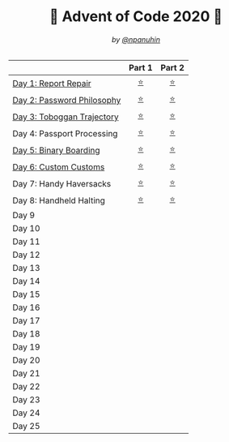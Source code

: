 <h1 align="center">🎄 Advent of Code 2020 🎄</h1>
<h6 align="center">by <a href="https://github.com/npanuhin">@npanuhin</a></h6>

|                                       |          Part 1         |          Part 2        |
|---------------------------------------|:-----------------------:|:----------------------:|
|[Day 1: Report Repair](./Day%201)      |[⭐](./Day%201/part1.py) |[⭐](./Day%201/part2.py) |
|[Day 2: Password Philosophy](./Day%202)|[⭐](./Day%202/part1.py) |[⭐](./Day%202/part2.py) |
|[Day 3: Toboggan Trajectory](./Day%203)|[⭐](./Day%203/part1.py) |[⭐](./Day%203/part2.py) |
| Day 4: Passport Processing            |[⭐](./Day%204/part1.py) |[⭐](./Day%204/part2.py) |
|[Day 5: Binary Boarding](./Day%205)    |[⭐](./Day%205/part1.py) |[⭐](./Day%205/part2.py) |
|[Day 6: Custom Customs](./Day%206)     |[⭐](./Day%206/part1.py) |[⭐](./Day%206/part2.py) |
| Day 7: Handy Haversacks               |[⭐](./Day%207/part1.py) |[⭐](./Day%207/part2.py) |
| Day 8: Handheld Halting               |[⭐](./Day%208/part1.py) |[⭐](./Day%208/part2.py) |
|Day 9  |||
|Day 10 |||
|Day 11 |||
|Day 12 |||
|Day 13 |||
|Day 14 |||
|Day 15 |||
|Day 16 |||
|Day 17 |||
|Day 18 |||
|Day 19 |||
|Day 20 |||
|Day 21 |||
|Day 22 |||
|Day 23 |||
|Day 24 |||
|Day 25 |||
